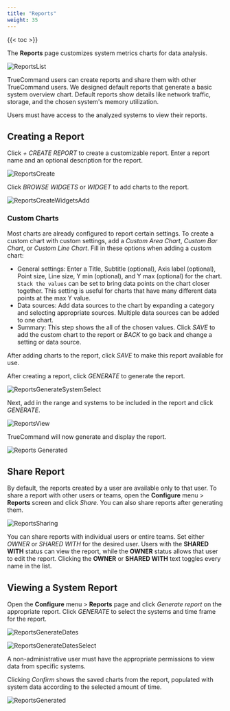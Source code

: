 ```yaml
---
title: "Reports"
weight: 35
---
```


{{< toc >}}

The **Reports** page customizes system metrics charts for data analysis.

![ReportsList](/images/TrueCommand/1.3/ReportsList.png "Reports List")

TrueCommand users can create reports and share them with other TrueCommand users.
We designed default reports that generate a basic system overview chart.
Default reports show details like network traffic, storage, and the chosen system's memory utilization.

Users must have access to the analyzed systems to view their reports.

## Creating a Report

Click *+ CREATE REPORT* to create a customizable report.
Enter a report name and an optional description for the report.

![ReportsCreate](/images/TrueCommand/1.3/ReportsCreate.png "Create a new report")

Click *BROWSE WIDGETS* or *WIDGET* to add charts to the report.

![ReportsCreateWidgetsAdd](/images/TrueCommand/1.3/ReportsCreateWidgetsAdd.png "Adding widgets to a new report")

### Custom Charts

Most charts are already configured to report certain settings.
To create a custom chart with custom settings, add a *Custom Area Chart*, *Custom Bar Chart*, or *Custom Line Chart*.
Fill in these options when adding a custom chart:

* General settings: Enter a Title, Subtitle (optional), Axis label (optional), Point size, Line size, Y min (optional), and Y max (optional) for the chart.
  `Stack the values` can be set to bring data points on the chart closer together.
  This setting is useful for charts that have many different data points at the max Y value.
* Data sources: Add data sources to the chart by expanding a category and selecting appropriate sources.
  Multiple data sources can be added to one chart.
* Summary: This step shows the all of the chosen values.
  Click *SAVE* to add the custom chart to the report or *BACK* to go back and change a setting or data source.

After adding charts to the report, click *SAVE* to make this report available for use.

After creating a report, click *GENERATE* to generate the report.

![ReportsGenerateSystemSelect](/images/TrueCommand/1.3/ReportsGenerateSystemSelect.png "Selecting System for a report")

Next, add in the range and systems to be included in the report and click *GENERATE*.

![ReportsView](/images/TrueCommand/1.3/ReportsView.png "Reports View")

TrueCommand will now generate and display the report.

![Reports Generated](/images/TrueCommand/1.3/ReportsGenerated.png "Reports Generated")

## Share Report

By default, the reports created by a user are available only to that user.
To share a report with other users or teams, open the **Configure** <i class="fa fa-cog" aria-hidden="true" title="Settings"></i> menu > **Reports** screen and click *Share*.
You can also share reports after generating them.

![ReportsSharing](/images/TrueCommand/1.3/ReportsSharing.png "Reports Sharing")

You can share reports with individual users or entire teams.
Set either *OWNER* or *SHARED WITH* for the desired user.
Users with the **SHARED WITH** status can view the report, while the **OWNER** status allows that user to edit the report.
Clicking the **OWNER** or **SHARED WITH** text toggles every name in the list.

## Viewing a System Report

Open the **Configure** <i class="fa fa-cog" aria-hidden="true" title="Settings"></i> menu > **Reports** page and click *Generate report* <i class="fa fa-eye" aria-hidden="true" title="eye"></i> on the appropriate report.
Click *GENERATE* to select the systems and time frame for the report.

![ReportsGenerateDates](/images/TrueCommand/1.3/ReportsGenerateDates.png "Report Time Frame")
<br>

![ReportsGenerateDatesSelect](/images/TrueCommand/1.3/ReportsGenerateDatesSelect.png "Select dates for a report")

A non-administrative user must have the appropriate permissions to view data from specific systems.

Clicking *Confirm* shows the saved charts from the report, populated with system data according to the selected amount of time.

![ReportsGenerated](/images/TrueCommand/1.3/ReportsGenerated.png "Report Generated")
